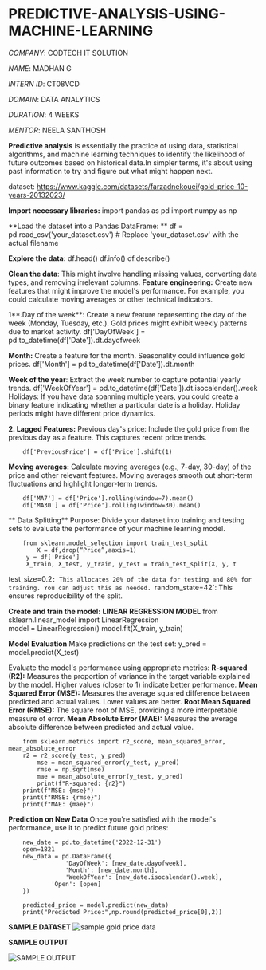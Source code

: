 # PREDICTIVE-ANALYSIS-USING-MACHINE-LEARNING

*COMPANY*: CODTECH IT SOLUTION

*NAME*: MADHAN G

*INTERN ID*: CT08VCD

*DOMAIN*: DATA ANALYTICS

*DURATION*: 4 WEEKS

*MENTOR*: NEELA SANTHOSH


**Predictive analysis** is essentially the practice of using data, statistical algorithms, and machine learning techniques to identify the likelihood of future outcomes based on historical data.In simpler terms, it's about using past information to try and figure out what might happen next.

dataset: https://www.kaggle.com/datasets/farzadnekouei/gold-price-10-years-20132023/

**Import necessary libraries:** 
import pandas as pd
import numpy as np


**Load the dataset into a Pandas DataFrame: **
df = pd.read_csv('your_dataset.csv')  # Replace 'your_dataset.csv' with the actual filename

**Explore the data:** 
df.head()
df.info()
df.describe()

**Clean the data**: This might involve handling missing values, converting data types, and removing irrelevant columns.
**Feature engineering:** Create new features that might improve the model's performance. For example, you could calculate moving averages or other technical indicators.

1**.Day of the week**: Create a new feature representing the day of the week (Monday, Tuesday, etc.). Gold prices might exhibit weekly patterns due to market activity. 
		df['DayOfWeek'] = pd.to_datetime(df['Date']).dt.dayofweek

**Month:** Create a feature for the month. Seasonality could influence gold prices. 
		df['Month'] = pd.to_datetime(df['Date']).dt.month

**Week of the year**: Extract the week number to capture potential yearly trends.
		df['WeekOfYear'] = pd.to_datetime(df['Date']).dt.isocalendar().week
Holidays: If you have data spanning multiple years, you could create a binary feature indicating whether a particular date is a holiday. Holiday periods might have different price dynamics.

**2. Lagged Features:**
Previous day's price: Include the gold price from the previous day as a feature. This captures recent price trends.
 
		df['PreviousPrice'] = df['Price'].shift(1)


**Moving averages:** Calculate moving averages (e.g., 7-day, 30-day) of the price and other relevant features. Moving averages smooth out short-term fluctuations and highlight longer-term trends.
 
		df['MA7'] = df['Price'].rolling(window=7).mean()
		df['MA30'] = df['Price'].rolling(window=30).mean()

** Data Splitting**
Purpose: Divide your dataset into training and testing sets to evaluate the performance of your machine learning model. 

		from sklearn.model_selection import train_test_split
    		X = df,drop(“Price”,aaxis=1) 
   		 y = df['Price'] 
   		 X_train, X_test, y_train, y_test = train_test_split(X, y, t

test_size=0.2`: This allocates 20% of the data for testing and 80% for training. You can adjust this as needed.
`random_state=42`: This ensures reproducibility of the split.

**Create and train the model:**
**LINEAR REGRESSION MODEL**
 		from sklearn.linear_model import LinearRegression  
 		model = LinearRegression()
 		model.fit(X_train, y_train)

**Model Evaluation**
Make predictions on the test set:
		y_pred = model.predict(X_test)

Evaluate the model's performance using appropriate metrics:
**R-squared (R2):** Measures the proportion of variance in the target variable explained by the model. Higher values (closer to 1) indicate better performance.
**Mean Squared Error (MSE):** Measures the average squared difference between predicted and actual values. Lower values are better.
**Root Mean Squared Error (RMSE):** The square root of MSE, providing a more interpretable measure of error.
**Mean Absolute Error (MAE):** Measures the average absolute difference between predicted and actual value.
 
		from sklearn.metrics import r2_score, mean_squared_error, mean_absolute_error
  		r2 = r2_score(y_test, y_pred)
    		mse = mean_squared_error(y_test, y_pred)
    		rmse = np.sqrt(mse)
    		mae = mean_absolute_error(y_test, y_pred)
    		print(f"R-squared: {r2}")
   		print(f"MSE: {mse}")
   		print(f"RMSE: {rmse}")
   		print(f"MAE: {mae}")

**Prediction on New Data**
Once you're satisfied with the model's performance, use it to predict future gold prices:
		
		new_date = pd.to_datetime('2022-12-31')
		open=1821
		new_data = pd.DataFrame({
    				'DayOfWeek': [new_date.dayofweek],
    				'Month': [new_date.month],
    				'WeekOfYear': [new_date.isocalendar().week],
				'Open': [open]
		})

		predicted_price = model.predict(new_data)
		print("Predicted Price:",np.round(predicted_price[0],2))

**SAMPLE DATASET**
![sample gold price data](https://github.com/user-attachments/assets/0c156099-543a-4711-b212-d1d6c4bac0c2)

**SAMPLE OUTPUT**

![SAMPLE OUTPUT](https://github.com/user-attachments/assets/f05fed32-3ad2-401c-844e-1154baa13f4f)




